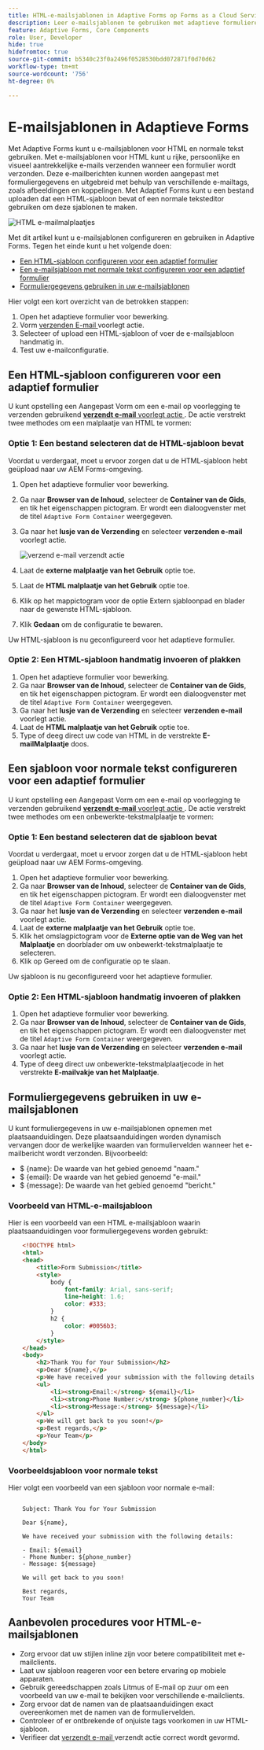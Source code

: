 ```yaml
---
title: HTML-e-mailsjablonen in Adaptive Forms op Forms as a Cloud Service
description: Leer e-mailsjablonen te gebruiken met adaptieve formulieren.
feature: Adaptive Forms, Core Components
role: User, Developer
hide: true
hidefromtoc: true
source-git-commit: b5340c23f0a2496f0528530bdd072871f0d70d62
workflow-type: tm+mt
source-wordcount: '756'
ht-degree: 0%

---
```


# E-mailsjablonen in Adaptieve Forms

Met Adaptive Forms kunt u e-mailsjablonen voor HTML en normale tekst gebruiken. Met e-mailsjablonen voor HTML kunt u rijke, persoonlijke en visueel aantrekkelijke e-mails verzenden wanneer een formulier wordt verzonden. Deze e-mailberichten kunnen worden aangepast met formuliergegevens en uitgebreid met behulp van verschillende e-mailtags, zoals afbeeldingen en koppelingen. Met Adaptief Forms kunt u een bestand uploaden dat een HTML-sjabloon bevat of een normale teksteditor gebruiken om deze sjablonen te maken.

![ HTML e-mailmalplaatjes ](/help/forms/assets/html-email.png)

Met dit artikel kunt u e-mailsjablonen configureren en gebruiken in Adaptive Forms. Tegen het einde kunt u het volgende doen:

* [Een HTML-sjabloon configureren voor een adaptief formulier](#configure-an-html-template-for-an-adaptive-form)
* [Een e-mailsjabloon met normale tekst configureren voor een adaptief formulier](#configure-a-plain-text-template-for-an-adaptive-form)
* [Formuliergegevens gebruiken in uw e-mailsjablonen](#use-form-data-in-your-email-templates)


Hier volgt een kort overzicht van de betrokken stappen:

1. Open het adaptieve formulier voor bewerking.
1. Vorm [ verzenden E-mail ](/help/forms/configure-submit-action-send-email.md) voorlegt actie.
1. Selecteer of upload een HTML-sjabloon of voer de e-mailsjabloon handmatig in.
1. Test uw e-mailconfiguratie.

## Een HTML-sjabloon configureren voor een adaptief formulier

U kunt opstelling een Aangepast Vorm om een e-mail op voorlegging te verzenden gebruikend [**verzendt e-mail** voorlegt actie ](/help/forms/configure-submit-action-send-email.md). De actie verstrekt twee methodes om een malplaatje van HTML te vormen:

### Optie 1: Een bestand selecteren dat de HTML-sjabloon bevat

Voordat u verdergaat, moet u ervoor zorgen dat u de HTML-sjabloon hebt geüpload naar uw AEM Forms-omgeving.

1. Open het adaptieve formulier voor bewerking.
1. Ga naar **Browser van de Inhoud**, selecteer de **Container van de Gids**, en tik het eigenschappen pictogram. Er wordt een dialoogvenster met de titel `Adaptive Form Container` weergegeven.
1. Ga naar het **lusje van de Verzending** en selecteer **verzenden e-mail** voorlegt actie.

   ![ verzend e-mail verzendt actie ](/help/forms/assets/send-email-action.png)

1. Laat de **externe malplaatje van het Gebruik** optie toe.
1. Laat de **HTML malplaatje van het Gebruik** optie toe.
1. Klik op het mappictogram voor de optie Extern sjabloonpad en blader naar de gewenste HTML-sjabloon.
1. Klik **Gedaan** om de configuratie te bewaren.

Uw HTML-sjabloon is nu geconfigureerd voor het adaptieve formulier.

### Optie 2: Een HTML-sjabloon handmatig invoeren of plakken

1. Open het adaptieve formulier voor bewerking.
1. Ga naar **Browser van de Inhoud**, selecteer de **Container van de Gids**, en tik het eigenschappen pictogram. Er wordt een dialoogvenster met de titel `Adaptive Form Container` weergegeven.
1. Ga naar het **lusje van de Verzending** en selecteer **verzenden e-mail** voorlegt actie.
1. Laat de **HTML malplaatje van het Gebruik** optie toe.
1. Type of deeg direct uw code van HTML in de verstrekte **E-mailMalplaatje** doos.


## Een sjabloon voor normale tekst configureren voor een adaptief formulier

U kunt opstelling een Aangepast Vorm om een e-mail op voorlegging te verzenden gebruikend [**verzendt e-mail** voorlegt actie ](/help/forms/configure-submit-action-send-email.md). De actie verstrekt twee methodes om een onbewerkte-tekstmalplaatje te vormen:

### Optie 1: Een bestand selecteren dat de sjabloon bevat

Voordat u verdergaat, moet u ervoor zorgen dat u de HTML-sjabloon hebt geüpload naar uw AEM Forms-omgeving.

1. Open het adaptieve formulier voor bewerking.
1. Ga naar **Browser van de Inhoud**, selecteer de **Container van de Gids**, en tik het eigenschappen pictogram. Er wordt een dialoogvenster met de titel `Adaptive Form Container` weergegeven.
1. Ga naar het **lusje van de Verzending** en selecteer **verzenden e-mail** voorlegt actie.
1. Laat de **externe malplaatje van het Gebruik** optie toe.
1. Klik het omslagpictogram voor de **Externe optie van de Weg van het Malplaatje** en doorblader om uw onbewerkt-tekstmalplaatje te selecteren.
1. Klik op Gereed om de configuratie op te slaan.

Uw sjabloon is nu geconfigureerd voor het adaptieve formulier.

### Optie 2: Een HTML-sjabloon handmatig invoeren of plakken

1. Open het adaptieve formulier voor bewerking.
1. Ga naar **Browser van de Inhoud**, selecteer de **Container van de Gids**, en tik het eigenschappen pictogram. Er wordt een dialoogvenster met de titel `Adaptive Form Container` weergegeven.
1. Ga naar het **lusje van de Verzending** en selecteer **verzenden e-mail** voorlegt actie.
1. Type of deeg direct uw onbewerkte-tekstmalplaatjecode in het verstrekte **E-mailvakje van het Malplaatje**.

## Formuliergegevens gebruiken in uw e-mailsjablonen

U kunt formuliergegevens in uw e-mailsjablonen opnemen met plaatsaanduidingen. Deze plaatsaanduidingen worden dynamisch vervangen door de werkelijke waarden van formuliervelden wanneer het e-mailbericht wordt verzonden. Bijvoorbeeld:

* $ {name}: De waarde van het gebied genoemd &quot;naam.&quot;
* $ {email}: De waarde van het gebied genoemd &quot;e-mail.&quot;
* $ {message}: De waarde van het gebied genoemd &quot;bericht.&quot;

### Voorbeeld van HTML-e-mailsjabloon

Hier is een voorbeeld van een HTML e-mailsjabloon waarin plaatsaanduidingen voor formuliergegevens worden gebruikt:

```HTML
    <!DOCTYPE html>
    <html>
    <head>
        <title>Form Submission</title>
        <style>
            body {
                font-family: Arial, sans-serif;
                line-height: 1.6;
                color: #333;
            }
            h2 {
                color: #0056b3;
            }
        </style>
    </head>
    <body>
        <h2>Thank You for Your Submission</h2>
        <p>Dear ${name},</p>
        <p>We have received your submission with the following details:</p>
        <ul>
            <li><strong>Email:</strong> ${email}</li>
            <li><strong>Phone Number:</strong> ${phone_number}</li>
            <li><strong>Message:</strong> ${message}</li>
        </ul>
        <p>We will get back to you soon!</p>
        <p>Best regards,</p>
        <p>Your Team</p>
    </body>
    </html>
```

### Voorbeeldsjabloon voor normale tekst

Hier volgt een voorbeeld van een sjabloon voor normale e-mail:

```TXT
    
    Subject: Thank You for Your Submission
    
    Dear ${name},
    
    We have received your submission with the following details:
    
    - Email: ${email}
    - Phone Number: ${phone_number}
    - Message: ${message}
    
    We will get back to you soon!
    
    Best regards,
    Your Team
```

## Aanbevolen procedures voor HTML-e-mailsjablonen

* Zorg ervoor dat uw stijlen inline zijn voor betere compatibiliteit met e-mailclients.
* Laat uw sjabloon reageren voor een betere ervaring op mobiele apparaten.
* Gebruik gereedschappen zoals Litmus of E-mail op zuur om een voorbeeld van uw e-mail te bekijken voor verschillende e-mailclients.
* Zorg ervoor dat de namen van de plaatsaanduidingen exact overeenkomen met de namen van de formuliervelden.
* Controleer of er ontbrekende of onjuiste tags voorkomen in uw HTML-sjabloon.
* Verifieer dat [ verzendt e-mail ](/help/forms/configure-submit-action-send-email.md) verzendt actie correct wordt gevormd.
